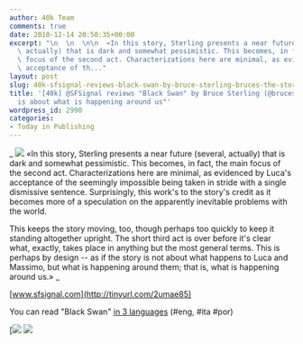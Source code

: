 ```yaml
---
author: 40k Team
comments: true
date: 2010-12-14 20:50:35+00:00
excerpt: "\n  \n  \n\n  «In this story, Sterling presents a near future (several,\
  \ actually) that is dark and somewhat pessimistic. This becomes, in fact, the main\
  \ focus of the second act. Characterizations here are minimal, as evidenced by Luca's\
  \ acceptance of th..."
layout: post
slug: 40k-sfsignal-reviews-black-swan-by-bruce-sterling-bruces-the-story-is-about-what-is-happening-around-us
title: '[40k] @SFSignal reviews "Black Swan" by Bruce Sterling (@bruces): "The story
  is about what is happening around us"'
wordpress_id: 2990
categories:
- Today in Publishing
---
```



  


  _
![](http://www.40kbooks.com/wp-content/uploads/quote1.jpg)
  «In this story, Sterling presents a near future (several, actually) that is dark and somewhat pessimistic. This becomes, in fact, the main focus of the second act. Characterizations here are minimal, as evidenced by Luca's acceptance of the seemingly impossible being taken in stride with a single dismissive sentence. Surprisingly, this work's to the story's credit as it becomes more of a speculation on the apparently inevitable problems with the world.
  

This keeps the story moving, too, though perhaps too quickly to keep it standing altogether upright. The short third act is over before it's clear what, exactly, takes place in anything but the most general terms. This is perhaps by design -- as if the story is not about what happens to Luca and Massimo, but what is happening around them; that is, what is happening around us.»
_  

[www.sfsignal.com](http://tinyurl.com/2umae85)






You can read "Black Swan" [in 3 languages](http://www.40kbooks.com/?p=1) (#eng, #ita #por)





[![](http://www.bookcafe.net/filtr/t1.png)
[![](http://www.bookcafe.net/filtr/f1.png)](http://www.facebook.com/pages/40k/122586614419616)


 
    
